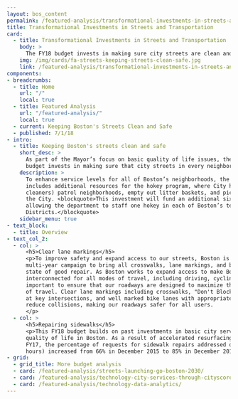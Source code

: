 ```yaml
---
layout: bos_content
permalink: /featured-analysis/transformational-investments-in-streets-and-transportation/
title: Transformational Investments in Streets and Transportation
card:
  - title: Transformational Investments in Streets and Transportation
    body: >
      The FY18 budget invests in making sure city streets are clean and safe.
    img: /img/cards/fa-streets-keeping-streets-clean-safe.jpg
    link: /featured-analysis/transformational-investments-in-streets-and-transportation/
components:
- breadcrumbs:
  - title: Home
    url: "/"
    local: true
  - title: Featured Analysis
    url: "/featured-analysis/"
    local: true
  - current: Keeping Boston's Streets Clean and Safe
  - published: 7/1/18
- intro:
  - title: Keeping Boston's streets clean and safe
    short_desc: >
      As part of the Mayor’s focus on basic quality of life issues, the FY18 
      budget invests in making sure that city streets in every neighborhood are clean.
    description: >
      To enhance service levels for all of Boston’s neighborhoods, the FY18 budget 
      includes additional resources for the hokey program, where City hokeys (street 
      cleaners) patrol neighborhoods, empty out litter baskets, and pick up trash around 
      the City. <blockquote>This investment will fund an additional six full time hokeys, 
      allowing the department to staff one hokey in each of Boston’s ten Public Works 
      Districts.</blockquote> 
    sidebar_menu: true
- text_block:
  - title: Overview
- text_col_2:
  - col: >
      <h5>Clear lane markings</h5>
      <p>To improve safety and expand access to our streets, Boston is launching a citywide, 
      multi-year campaign to bring all crosswalks, lane markings, and bike lanes into a 
      state of good repair. As Boston works to expand access to make Boston's neighborhoods 
      interconnected for all modes of travel, including driving, cycling, and walking, it is 
      important to ensure that our roadways are designed to maximize the safety of such modes 
      of travel. Clear lane markings including crosswalks, "Don't Block the Box" markings 
      at key intersections, and well marked bike lanes with appropriate insignia all help to 
      reduce collisions, making our roadways safer for all users.
      </p>
  - col: >
      <h5>Repairing sidewalks</h5>
      <p>This FY18 budget builds on past investments in basic city services that have improved 
      quality of life in Boston. As a result of accelerated resurfacing and sidewalk repair in 
      FY17, the percentage of requests for sidewalk repairs addressed on time (within 48 
      hours) increased from 66% in December 2015 to 85% in December 2016.</p>
- grid: 
  - grid_title: More budget analysis
  - card: /featured-analysis/streets-launching-go-boston-2030/
  - card: /featured-analysis/technology-city-services-through-cityscore/
  - card: /featured-analysis/technology-data-analytics/
---
```

